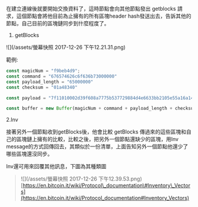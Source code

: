 在建立連線後就要開始交換資料了，這時節點會向其他節點發出 getblocks 請求，這個節點會將他目前為止擁有的所有區塊header hash發送出去，告訴其他的節點，自己目前的區塊鏈同步到什麼程度了。

1. getBlocks

![](/assets/螢幕快照 2017-12-26 下午12.21.31.png)

範例:

```js
const magicNum = "f9beb4d9";
const command = "676574626c6f636b73000000"
const payload_length = "65000000"
const checksum = "01a48340"

const payload = "7f11010002d39f608a7775b537729884d4e6633bb2105e55a16a14d31b00000000000000005c3e6403d40837110a2e8afb602b1c01714bda7ce23bea0a00000000000000000000000000000000000000000000000000000000000000000000000000000000";

const buffer = new Buffer(magicNum + command + payload_length + checksum + payload, 'hex');
```

2.Inv

接著另外一個節點收到getBlocks後，他會比較 getBlocks 傳過來的這些區塊和自己的區塊鏈上擁有的比較，比較之後，把另外一個節點還缺少的區塊，用Inv message的方式回傳回去，其類似於一份清單，上面告知另外一個節點他還少了哪些區塊還沒同步。

Inv還可用來回覆其他訊息，下圖為其種類圖

> ![](/assets/螢幕快照 2017-12-26 下午12.39.53.png)[https://en.bitcoin.it/wiki/Protocol\_documentation\#Inventory\_Vectors](https://en.bitcoin.it/wiki/Protocol_documentation#Inventory_Vectors)



